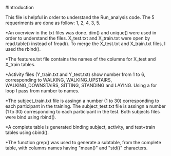 

#Introduction

This file is helpful in order to understand the Run_analysis code. The 5 requeriments are done as follow:
1, 2, 4, 3, 5.

\*An overview in the txt files was done. dim() and unique() were used in order to understand the files. X_test.txt and X_train.txt were open by read.table() instead of fread(). To merge the X_test.txt and X_train.txt files, I used the rbind().

\*The features.txt file contains the names of the columns for  X_test and X_train tables. 

\*Activity files (Y_train.txt and Y_test.txt) show number from 1 to 6, corresponding to WALKING, WALKING_UPSTAIRS, WALKING_DOWNSTAIRS, SITTING, STANDING and LAYING.  Using a for loop I pass from number to names.

*The subject_train.txt file is assingn a number (1 to 30) corresponding to each participant in the training. The subject_test.txt file is assingn a number (1 to 30) corresponding to each participant in the test. Both subjects files were bind using rbind().

*A complete table is generated binding subject, activity, and test+train tables using cbind().

*The function grep() was used to generate a subtable, from the complete table, with columns names having "mean()" and "std()" characters.
